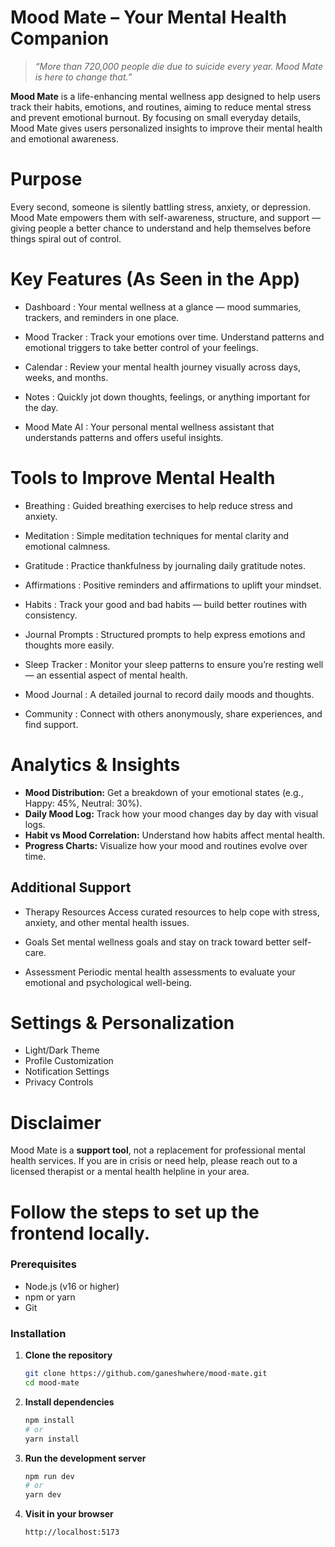 # Mood Mate – Your Mental Health Companion

> _“More than 720,000 people die due to suicide every year. Mood Mate is here to change that.”_

**Mood Mate** is a life-enhancing mental wellness app designed to help users track their habits, emotions, and routines, aiming to reduce mental stress and prevent emotional burnout. By focusing on small everyday details, Mood Mate gives users personalized insights to improve their mental health and emotional awareness.

# Purpose

Every second, someone is silently battling stress, anxiety, or depression. Mood Mate empowers them with self-awareness, structure, and support — giving people a better chance to understand and help themselves before things spiral out of control.

# Key Features (As Seen in the App)

- Dashboard : Your mental wellness at a glance — mood summaries, trackers, and reminders in one place.

- Mood Tracker : Track your emotions over time. Understand patterns and emotional triggers to take better control of your feelings.

- Calendar : Review your mental health journey visually across days, weeks, and months.

- Notes : Quickly jot down thoughts, feelings, or anything important for the day.

- Mood Mate AI : Your personal mental wellness assistant that understands patterns and offers useful insights.



# Tools to Improve Mental Health

- Breathing : Guided breathing exercises to help reduce stress and anxiety.

- Meditation : Simple meditation techniques for mental clarity and emotional calmness.

- Gratitude : Practice thankfulness by journaling daily gratitude notes.

- Affirmations : Positive reminders and affirmations to uplift your mindset.

- Habits : Track your good and bad habits — build better routines with consistency.

- Journal Prompts : Structured prompts to help express emotions and thoughts more easily.

- Sleep Tracker : Monitor your sleep patterns to ensure you’re resting well — an essential aspect of mental health.

- Mood Journal : A detailed journal to record daily moods and thoughts.

- Community : Connect with others anonymously, share experiences, and find support.

# Analytics & Insights

- **Mood Distribution:** Get a breakdown of your emotional states (e.g., Happy: 45%, Neutral: 30%).
- **Daily Mood Log:** Track how your mood changes day by day with visual logs.
- **Habit vs Mood Correlation:** Understand how habits affect mental health.
- **Progress Charts:** Visualize how your mood and routines evolve over time.

## Additional Support

- Therapy Resources
Access curated resources to help cope with stress, anxiety, and other mental health issues.

- Goals
Set mental wellness goals and stay on track toward better self-care.

- Assessment
Periodic mental health assessments to evaluate your emotional and psychological well-being.


# Settings & Personalization

- Light/Dark Theme
- Profile Customization
- Notification Settings
- Privacy Controls


# Disclaimer

Mood Mate is a **support tool**, not a replacement for professional mental health services. If you are in crisis or need help, please reach out to a licensed therapist or a mental health helpline in your area.

# Follow the steps to set up the frontend locally.

### Prerequisites

- Node.js (v16 or higher)
- npm or yarn
- Git

### Installation

1. **Clone the repository**
   
   ```bash
   git clone https://github.com/ganeshwhere/mood-mate.git
   cd mood-mate
2. **Install dependencies**
   
    ```bash
    npm install
    # or
    yarn install
3. **Run the development server**
   
   ```bash
   npm run dev
   # or
   yarn dev
4. **Visit in your browser**
   ```bash
   http://localhost:5173
